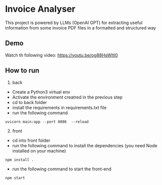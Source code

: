 # Invoice Analyser
This project is powered by LLMs (OpenAI GPT) for extracting useful information from some invoice PDF files in a formatted and structured way
## Demo
Watch th following video:
<a id='demo'>https://youtu.be/og88HsWltI0</a>

## How to run

1. back
- Create a Python3 virtual env
- Activate the environment creatred in the previous step
- cd to back folder
- install the requirements in requirements.txt file
- run the following command
```
uvicorn main:app --port 8086  --reload
```

2. front
- cd into front folder
- run the following command to install the dependencies (you need Node installed on your machine)
```
npm install .
```
- run the following command to start the front-end
```
npm start
```
 